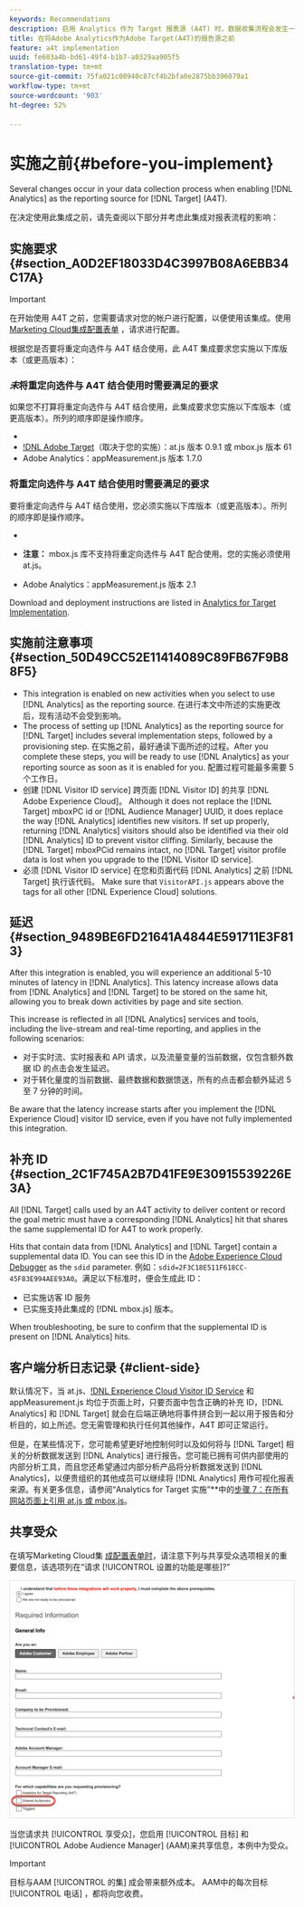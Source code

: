 ```yaml
---
keywords: Recommendations
description: 启用 Analytics 作为 Target 报表源 (A4T) 时，数据收集流程会发生一些更改。
title: 在将Adobe Analytics作为Adobe Target(A4T)的报告源之前
feature: a4t implementation
uuid: fe603a4b-bd61-49f4-b1b7-a0329aa905f5
translation-type: tm+mt
source-git-commit: 75fa021c00940c87cf4b2bfa0e2875bb396079a1
workflow-type: tm+mt
source-wordcount: '903'
ht-degree: 52%

---
```



# 实施之前{#before-you-implement}

Several changes occur in your data collection process when enabling [!DNL Analytics] as the reporting source for [!DNL Target] (A4T).

在决定使用此集成之前，请先查阅以下部分并考虑此集成对报表流程的影响：

## 实施要求 {#section_A0D2EF18033D4C3997B08A6EBB34C17A}

>[!IMPORTANT]
>
>在开始使用 A4T 之前，您需要请求对您的帐户进行配置，以便使用该集成。使用 [Marketing Cloud集成配置表单](https://www.adobe.com/go/audiences_cn) ，请求进行配置。

根据您是否要将重定向选件与 A4T 结合使用，此 A4T 集成要求您实施以下库版本（或更高版本）：

### *未*&#x200B;将重定向选件与 A4T 结合使用时需要满足的要求

如果您不打算将重定向选件与 A4T 结合使用，此集成要求您实施以下库版本（或更高版本）。所列的顺序即是操作顺序。

* [!DNL Experience Cloud Visitor ID Service]:visitorAPI.js版本1.8.0
* [!DNL Adobe Target]（取决于您的实施）：at.js 版本 0.9.1 或 mbox.js 版本 61
* Adobe Analytics：appMeasurement.js 版本 1.7.0

### 将重定向选件与 A4T 结合使用时需要满足的要求

要将重定向选件与 A4T 结合使用，您必须实施以下库版本（或更高版本）。所列的顺序即是操作顺序。

* [!DNL Experience Cloud Visitor ID Service]:visitorAPI.js版本2.3.0
* [!DNL Adobe Target]:at.js版本1.6.2

   **注意：** mbox.js 库不支持将重定向选件与 A4T 配合使用。您的实施必须使用 at.js。

* Adobe Analytics：appMeasurement.js 版本 2.1

Download and deployment instructions are listed in [Analytics for Target Implementation](/help/c-integrating-target-with-mac/a4t/a4timplementation.md).

## 实施前注意事项 {#section_50D49CC52E11414089C89FB67F9B88F5}

* This integration is enabled on new activities when you select to use [!DNL Analytics] as the reporting source. 在进行本文中所述的实施更改后，现有活动不会受到影响。
* The process of setting up [!DNL Analytics] as the reporting source for [!DNL Target] includes several implementation steps, followed by a provisioning step. 在实施之前，最好通读下面所述的过程。After you complete these steps, you will be ready to use [!DNL Analytics] as your reporting source as soon as it is enabled for you. 配置过程可能最多需要 5 个工作日。
* 创建 [!DNL Visitor ID service] 跨页面 [!DNL Visitor ID] 的共享 [!DNL Adobe Experience Cloud]。 Although it does not replace the [!DNL Target] mboxPC id or [!DNL Audience Manager] UUID, it does replace the way [!DNL Analytics] identifies new visitors. If set up properly, returning [!DNL Analytics] visitors should also be identified via their old [!DNL Analytics] ID to prevent visitor cliffing. Similarly, because the [!DNL Target] mboxPCid remains intact, no [!DNL Target] visitor profile data is lost when you upgrade to the [!DNL Visitor ID service].
* 必须 [!DNL Visitor ID service] 在您和页面代码 [!DNL Analytics] 之前 [!DNL Target] 执行该代码。 Make sure that `VisitorAPI.js` appears above the tags for all other [!DNL Experience Cloud] solutions.

## 延迟 {#section_9489BE6FD21641A4844E591711E3F813}

After this integration is enabled, you will experience an additional 5-10 minutes of latency in [!DNL Analytics]. This latency increase allows data from [!DNL Analytics] and [!DNL Target] to be stored on the same hit, allowing you to break down activities by page and site section.

This increase is reflected in all [!DNL Analytics] services and tools, including the live-stream and real-time reporting, and applies in the following scenarios:

* 对于实时流、实时报表和 API 请求，以及流量变量的当前数据，仅包含额外数据 ID 的点击会发生延迟。
* 对于转化量度的当前数据、最终数据和数据馈送，所有的点击都会额外延迟 5 至 7 分钟的时间。

Be aware that the latency increase starts after you implement the [!DNL Experience Cloud] visitor ID service, even if you have not fully implemented this integration.

## 补充 ID {#section_2C1F745A2B7D41FE9E30915539226E3A}

All [!DNL Target] calls used by an A4T activity to deliver content or record the goal metric must have a corresponding [!DNL Analytics] hit that shares the same supplemental ID for A4T to work properly.

Hits that contain data from [!DNL Analytics] and [!DNL Target] contain a supplemental data ID. You can see this ID in the [Adobe Experience Cloud Debugger](https://docs.adobe.com/content/help/en/debugger/using/experience-cloud-debugger.html) as the `sdid` parameter. 例如：`sdid=2F3C18E511F618CC-45F83E994AEE93A0`。满足以下标准时，便会生成此 ID：

* 已实施访客 ID 服务
* 已实施支持此集成的 [!DNL mbox.js] 版本。

When troubleshooting, be sure to confirm that the supplemental ID is present on [!DNL Analytics] hits.

## 客户端分析日志记录 {#client-side}

默认情况下，当 at.js、[!DNL Experience Cloud Visitor ID Service] 和 appMeasurement.js 均位于页面上时，只要页面中包含正确的补充 ID，[!DNL Analytics] 和 [!DNL Target] 就会在后端正确地将事件拼合到一起以用于报告和分析目的，如上所述。您无需管理和执行任何其他操作，A4T 即可正常运行。

但是，在某些情况下，您可能希望更好地控制何时以及如何将与 [!DNL Target] 相关的分析数据发送到 [!DNL Analytics] 进行报告。您可能已拥有可供内部使用的内部分析工具，而且您还希望通过内部分析产品将分析数据发送到 [!DNL Analytics]，以便贵组织的其他成员可以继续将 [!DNL Analytics] 用作可视化报表来源。有关更多信息，请参阅“Analytics for Target 实施”**&#x200B;中的[步骤 7：在所有网站页面上引用 at.js 或 mbox.js](/help/c-integrating-target-with-mac/a4t/a4timplementation.md#step7)。

## 共享受众

在填写Marketing Cloud集 [成配置表单时](https://www.adobe.com/go/audiences_cn)，请注意下列与共享受众选项相关的重要信息，该选项列在“请求 [!UICONTROL 设置的功能是哪些]?”

![请求表单](/help/c-integrating-target-with-mac/a4t/assets/request-form.png)

当您请求共 [!UICONTROL 享受众]，您启用 [!UICONTROL 目标] 和 [!UICONTROL Adobe Audience Manager] (AAM)来共享信息，本例中为受众。

>[!IMPORTANT]
>
>目标与AAM [!UICONTROL 的集] 成会带来额外成本。 AAM中的每次目标 [!UICONTROL 电话] ，都将向您收费。
